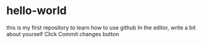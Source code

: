 # hello-world
this is my first repository to learn how to use github
In the editor, write a bit about yourself
Click Commit changes button
